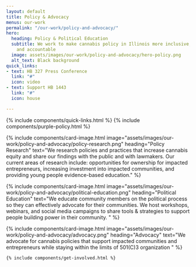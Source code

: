 ```yaml
---
layout: default
title: Policy & Advocacy
menus: our-work
permalink: "/our-work/policy-and-advocacy/"
hero:
  heading: Policy & Political Education
  subtitle: We work to make cannabis policy in Illinois more inclusive, transparent
    and accountable
  image: assets/images/our-work/policy-and-advocacy/hero-policy.png
  alt_text: Black background
quick_links:
- text: HB 327 Press Conference
  link: "#"
  icon: video
- text: Support HB 1443
  link: "#"
  icon: house

---
```

  {% include components/quick-links.html %}
  {% include components/purple-policy.html %}

  {% include components/card-image.html
    image="assets/images/our-work/policy-and-advocacy/policy-research.png"
    heading="Policy Research"
    text="We research policies and practices that increase cannabis equity and share our findings with the public and with lawmakers. Our current areas of research include: opportunities for ownership for impacted entrepreneurs, increasing investment into impacted communities, and providing young people evidence-based education."
  %}

  {% include components/card-image.html
    image="assets/images/our-work/policy-and-advocacy/political-education.png"
    heading="Political Education"
    text="We educate community members on the political process so they can effectively advocate for their communities. We host workshops, webinars, and social media campaigns to share tools & strategies to support people building power in their community. "
  %}

  {% include components/card-image.html
    image="assets/images/our-work/policy-and-advocacy/advocacy.png"
    heading="Advocacy"
    text="We advocate for cannabis policies that support impacted communities and entrepreneurs while staying within the limits of 501(C)3 organization
    "
  %}

    {% include components/get-involved.html %}
